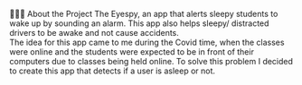 👩🏽‍💻 About the Project
The Eyespy, an app that alerts sleepy students to wake up by sounding an alarm. This app also helps sleepy/ distracted drivers to be awake and not cause accidents.  
The idea for this app came to me during the Covid time, when the classes were online and the students were expected to be in front of their computers due to classes being held online.
To solve this problem I decided to create this app that detects if a user is asleep or not.  




